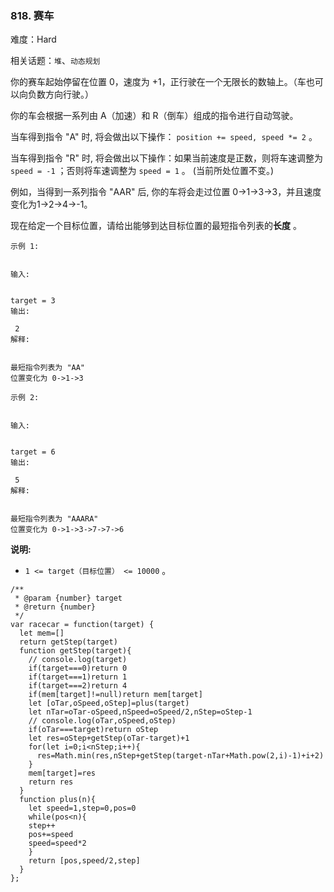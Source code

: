 ### 818. 赛车

难度：Hard

相关话题：`堆`、`动态规划`

你的赛车起始停留在位置 0，速度为 +1，正行驶在一个无限长的数轴上。（车也可以向负数方向行驶。）



你的车会根据一系列由 A（加速）和 R（倒车）组成的指令进行自动驾驶。



当车得到指令 "A" 时, 将会做出以下操作： `position += speed, speed *= 2` 。



当车得到指令 "R" 时, 将会做出以下操作：如果当前速度是正数，则将车速调整为 `speed = -1` ；否则将车速调整为 `speed = 1` 。 (当前所处位置不变。)



例如，当得到一系列指令 "AAR" 后, 你的车将会走过位置 0->1->3->3，并且速度变化为1->2->4->-1。



现在给定一个目标位置，请给出能够到达目标位置的最短指令列表的**长度** 。



```
示例 1:


输入:

 
target = 3
输出:

 2
解释:

 
最短指令列表为 "AA"
位置变化为 0->1->3
```


```
示例 2:


输入:

 
target = 6
输出:

 5
解释:

 
最短指令列表为 "AAARA"
位置变化为 0->1->3->7->7->6
```


**说明:** 




* `1 <= target（目标位置） <= 10000` 。




```
/**
 * @param {number} target
 * @return {number}
 */
var racecar = function(target) {
  let mem=[]
  return getStep(target)
  function getStep(target){
    // console.log(target)
    if(target===0)return 0
    if(target===1)return 1
    if(target===2)return 4
    if(mem[target]!=null)return mem[target]
    let [oTar,oSpeed,oStep]=plus(target)
    let nTar=oTar-oSpeed,nSpeed=oSpeed/2,nStep=oStep-1
    // console.log(oTar,oSpeed,oStep)
    if(oTar===target)return oStep
    let res=oStep+getStep(oTar-target)+1
    for(let i=0;i<nStep;i++){
      res=Math.min(res,nStep+getStep(target-nTar+Math.pow(2,i)-1)+i+2)
    }
    mem[target]=res
    return res
  }
  function plus(n){
    let speed=1,step=0,pos=0
    while(pos<n){
    step++
    pos+=speed
    speed=speed*2
    } 
    return [pos,speed/2,step]
  }
};
```

